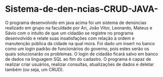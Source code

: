 # Sistema-de-den-ncias-CRUD-JAVA-
O programa desenvolvido em java acima foi um sistema de denúncias realizado em grupo na faculdade por Ari, João Vitor, Leonardo, Mateus e Sávio com o intuito de que um cidadão se registre no programa desenvolvido e relate suas insatisfações com relação à ordem
e manutenção pública da cidade na qual mora.
Foi dado um insert no banco como um login padrão de funcionários do governo, pois estes serão os quais solucionarão os problemas.
O login de cidadão ficará salvo em banco de dados na linguagem SQL ao fim do cadastro.
O programa é capaz de realizar criar usuários, realizar consultas, atualizações de dados e deletar também (ou seja, um CRUD).
